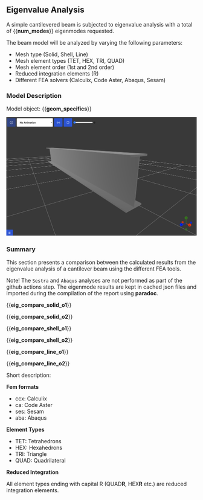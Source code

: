 ## Eigenvalue Analysis

A simple cantilevered beam is subjected to eigenvalue analysis with a total of 
{{__num_modes__}} eigenmodes requested.

The beam model will be analyzed by varying the following parameters:

- Mesh type (Solid, Shell, Line)
- Mesh element types (TET, HEX, TRI, QUAD)
- Mesh element order (1st and 2nd order)
- Reduced integration elements (R)
- Different FEA solvers (Calculix, Code Aster, Abaqus, Sesam)

### Model Description

Model object: {{__geom_specifics__}}

![Simple Beam subject for eigenvalue analysis](figures/simple_beam.png)

### Summary

This section presents a comparison between the calculated results from the 
eigenvalue analysis of a cantilever beam using the different FEA tools. 

Note! The `Sestra` and `Abaqus` analyses are not performed as part of the github actions step. The
eigenmode results are kept in cached json files and imported during the compilation of the report using __paradoc__.


{{__eig_compare_solid_o1__}}

{{__eig_compare_solid_o2__}}


{{__eig_compare_shell_o1__}}

{{__eig_compare_shell_o2__}}


{{__eig_compare_line_o1__}}


{{__eig_compare_line_o2__}}



Short description:

**Fem formats**

* ccx: Calculix
* ca: Code Aster
* ses: Sesam
* aba: Abaqus

**Element Types**

* TET: Tetrahedrons
* HEX: Hexahedrons
* TRI: Triangle
* QUAD: Quadrilateral

**Reduced Integration**

All element types ending with capital R (QUAD**R**, HEX**R** etc.) are reduced integration elements.